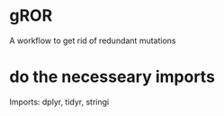 # gROR
A workflow to get rid of redundant mutations

# do the necesseary imports
Imports:
    dplyr, tidyr, stringi
    
